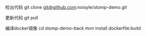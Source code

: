 检出代码
git clone git@github.com:noisyle/stomp-demo.git

更新代码
git pull

编译docker镜像
cd stomp-demo-back
mvn install dockerfile:build

